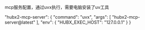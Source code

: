 mcp服务配置，通过uvx执行，需要电脑安装了uv工具


"hubx2-mcp-server": {
  "command": "uvx",
  "args": [
	"hubx2-mcp-server@latest"
  ],
  "env": {
	"HUBX_EXEC_HOST": "127.0.0.1"
  }
}